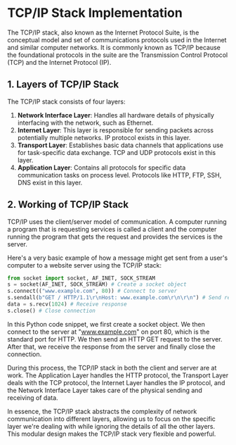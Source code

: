 # TCP/IP Stack Implementation

The TCP/IP stack, also known as the Internet Protocol Suite, is the conceptual model and set of communications protocols used in the Internet and similar computer networks. It is commonly known as TCP/IP because the foundational protocols in the suite are the Transmission Control Protocol (TCP) and the Internet Protocol (IP).

## 1. Layers of TCP/IP Stack

The TCP/IP stack consists of four layers:

1. **Network Interface Layer**: Handles all hardware details of physically interfacing with the network, such as Ethernet.
2. **Internet Layer**: This layer is responsible for sending packets across potentially multiple networks. IP protocol exists in this layer.
3. **Transport Layer**: Establishes basic data channels that applications use for task-specific data exchange. TCP and UDP protocols exist in this layer.
4. **Application Layer**: Contains all protocols for specific data communication tasks on process level. Protocols like HTTP, FTP, SSH, DNS exist in this layer.

## 2. Working of TCP/IP Stack

TCP/IP uses the client/server model of communication. A computer running a program that is requesting services is called a client and the computer running the program that gets the request and provides the services is the server.

Here's a very basic example of how a message might get sent from a user's computer to a website server using the TCP/IP stack:

```python
from socket import socket, AF_INET, SOCK_STREAM
s = socket(AF_INET, SOCK_STREAM) # Create a socket object
s.connect(("www.example.com", 80)) # Connect to server
s.sendall(b"GET / HTTP/1.1\r\nHost: www.example.com\r\n\r\n") # Send request
data = s.recv(1024) # Receive response
s.close() # Close connection
```

In this Python code snippet, we first create a socket object. We then connect to the server at "www.example.com" on port 80, which is the standard port for HTTP. We then send an HTTP GET request to the server. After that, we receive the response from the server and finally close the connection.

During this process, the TCP/IP stack in both the client and server are at work. The Application Layer handles the HTTP protocol, the Transport Layer deals with the TCP protocol, the Internet Layer handles the IP protocol, and the Network Interface Layer takes care of the physical sending and receiving of data.

In essence, the TCP/IP stack abstracts the complexity of network communication into different layers, allowing us to focus on the specific layer we're dealing with while ignoring the details of all the other layers. This modular design makes the TCP/IP stack very flexible and powerful.